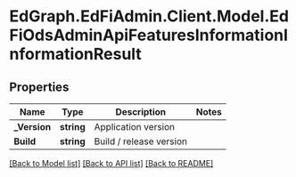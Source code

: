 # EdGraph.EdFiAdmin.Client.Model.EdFiOdsAdminApiFeaturesInformationInformationResult

## Properties

Name | Type | Description | Notes
------------ | ------------- | ------------- | -------------
**_Version** | **string** | Application version | 
**Build** | **string** | Build / release version | 

[[Back to Model list]](../README.md#documentation-for-models) [[Back to API list]](../README.md#documentation-for-api-endpoints) [[Back to README]](../README.md)

